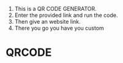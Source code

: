 1.  This is a QR CODE GENERATOR.
2.  Enter the provided link and run the code.
3.  Then give an website link.
4.  There you go you have you custom
# QRCODE
